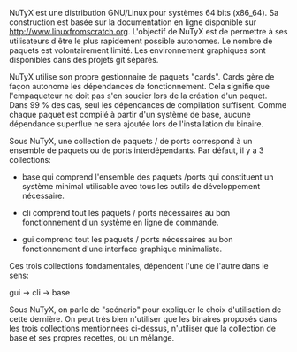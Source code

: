 NuTyX est une distribution GNU/Linux pour systèmes 64 bits (x86_64).
Sa construction est basée sur la documentation en ligne disponible sur http://www.linuxfromscratch.org.
L'objectif de NuTyX est de permettre à ses utilisateurs d'être le plus rapidement possible autonomes.
Le nombre de paquets est volontairement limité. Les environnement graphiques sont disponibles dans des projets git séparés.

NuTyX utilise son propre gestionnaire de paquets "cards". Cards gère de façon autonome
les dépendances de fonctionnement. Cela signifie que l'empaqueteur ne doit pas s'en soucier lors de
la création d'un paquet. Dans 99 % des cas, seul les dépendances de compilation suffisent. Comme chaque
paquet est compilé à partir d'un système de base, aucune dépendance superflue ne sera ajoutée lors
de l'installation du binaire.

Sous NuTyX, une collection de paquets / de ports correspond à un ensemble de paquets ou de ports interdépendants.
Par défaut, il y a 3 collections:
- base qui comprend l'ensemble des paquets /ports  qui constituent un système minimal utilisable avec tous les
outils de développement nécessaire.

- cli comprend tout les paquets / ports nécessaires au bon fonctionnement d'un système en ligne de commande.

- gui comprend tout les paquets / ports nécessaires au bon fonctionnement d'une interface graphique minimaliste.

Ces trois collections fondamentales, dépendent l'une de l'autre dans le sens:

gui -> cli -> base

Sous NuTyX, on parle de "scénario" pour expliquer le choix d'utilisation de cette dernière. On peut très bien
n'utiliser que les binaires proposés dans les trois collections mentionnées ci-dessus, n'utiliser que la collection de
base et ses propres recettes, ou un mélange.
